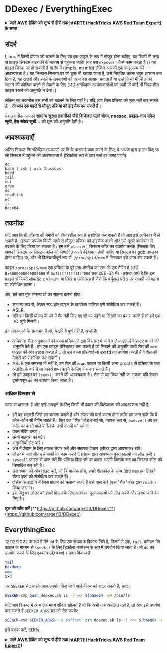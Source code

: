 # DDexec / EverythingExec

<details>

<summary><strong>जानें AWS हैकिंग को शून्य से हीरो तक</strong> <a href="https://training.hacktricks.xyz/courses/arte"><strong>htARTE (HackTricks AWS Red Team Expert)</strong></a><strong> के साथ!</strong></summary>

HackTricks का समर्थन करने के अन्य तरीके:

* यदि आप अपनी **कंपनी का विज्ञापन HackTricks में देखना चाहते हैं** या **HackTricks को PDF में डाउनलोड करना चाहते हैं** तो [**सब्सक्रिप्शन प्लान्स देखें**](https://github.com/sponsors/carlospolop)!
* [**आधिकारिक PEASS & HackTricks स्वैग**](https://peass.creator-spring.com) प्राप्त करें
* हमारे विशेष [**NFTs**](https://opensea.io/collection/the-peass-family) संग्रह [**The PEASS Family**](https://opensea.io/collection/the-peass-family) खोजें
* **शामिल हों** 💬 [**डिस्कॉर्ड समूह**](https://discord.gg/hRep4RUj7f) या [**टेलीग्राम समूह**](https://t.me/peass) या हमें **ट्विटर** 🐦 [**@hacktricks_live**](https://twitter.com/hacktricks_live)** पर फॉलो** करें।
* **अपने हैकिंग ट्रिक्स साझा करें** द्वारा PRs सबमिट करके [**HackTricks**](https://github.com/carlospolop/hacktricks) और [**HackTricks Cloud**](https://github.com/carlospolop/hacktricks-cloud) github repos में।

</details>

## संदर्भ

Linux में किसी प्रोग्राम को चलाने के लिए यह एक फ़ाइल के रूप में मौजूद होना चाहिए, यह किसी भी तरह से फ़ाइल सिस्टम हाइरार्की के माध्यम से पहुंचना चाहिए (यह बस `execve()` कैसे काम करता है।) यह फ़ाइल डिस्क पर हो सकती है या रैम में (tmpfs, memfd) लेकिन आपको एक फ़ाइलपथ की आवश्यकता है। यह लिनक्स सिस्टम पर जो कुछ भी चलाया जाता है, उसे नियंत्रित करना बहुत आसान बना दिया है, यह खतरों और हमले के उपकरणों को पहचानना आसान बनाता है या उन्हें किसी भी चीज़ को चलाने की कोशिश करने से रोकने के लिए (_जैसे_ अनधिकृत उपयोगकर्ताओं को कहीं भी कोई भी क्रियाशील फ़ाइल रखने की अनुमति न देना।)

लेकिन यह तकनीक इस सभी को बदलने के लिए यहाँ है। यदि आप जिस प्रक्रिया को शुरू नहीं कर सकते हैं... **तो आप एक पहले से मौजूद प्रक्रिया को हाइजैक कर सकते हैं**।

यह तकनीक आपको **सामान्य सुरक्षा तकनीकों जैसे कि केवल पढ़ने योग्य, noexec, फ़ाइल-नाम सफेद सूची, हैश सफेद सूची...** को छूने की अनुमति देती है।

## आवश्यकताएँ

अंतिम स्क्रिप्ट निम्नलिखित उपकरणों पर निर्भर करता है काम करने के लिए, वे आपके द्वारा हमला किए जा रहे सिस्टम में पहुंचने की आवश्यकता है (डिफ़ॉल्ट रूप से आप उन्हें हर जगह पाएंगे):
```
dd
bash | zsh | ash (busybox)
head
tail
cut
grep
od
readlink
wc
tr
base64
```
## तकनीक

यदि आप किसी प्रक्रिया की मेमोरी को विचारशील रूप से संशोधित कर सकते हैं तो आप इसे अधिकार में ले सकते हैं। इसका उपयोग किसी पहले से मौजूदा प्रक्रिया को हाइजैक करने और उसे दूसरे कार्यक्रम से बदलने के लिए किया जा सकता है। हम इसे `ptrace()` सिस्टम कॉल का उपयोग करके (जिसके लिए आपको सिस्टम पर सिस्टम कॉल को निष्पादित करने की क्षमता होनी चाहिए या सिस्टम पर gdb उपलब्ध होना चाहिए) या, और भी दिलचस्पीपूर्ण रूप से, `/proc/$pid/mem` में लिखकर इसे प्राप्त कर सकते हैं।

फ़ाइल `/proc/$pid/mem` एक प्रक्रिया के पूरे पता अंतरिक्ष का एक-से-एक मैपिंग है (_जैसे_ `0x0000000000000000` से `0x7ffffffffffff000` तक x86-64 में)। इसका अर्थ है कि इस फ़ाइल से किसी ऑफसेट `x` पर पढ़ना या लिखना उसी तरह है जैसे कि वर्चुअल पते `x` पर सामग्री को पढ़ना या संशोधित करना।

अब, हमें चार मूल समस्याओं का सामना करना होगा:

* सामान्य रूप से, केवल रूट और फ़ाइल के कार्यक्रम मालिक इसे संशोधित कर सकते हैं।
* ASLR।
* यदि हम किसी प्रोग्राम के पते में मैप नहीं किए गए पते पर पढ़ने या लिखने का प्रयास करते हैं तो हमें एक I/O त्रुटि मिलेगी।

इन समस्याओं के समाधान हैं जो, यद्यपि वे पूर्ण नहीं हैं, अच्छे हैं:

* अधिकांश शैल अनुवादकों को बच्चा प्रक्रियाओं द्वारा विरासत में जाने वाले फ़ाइल डेस्क्रिप्टर बनाने की अनुमति देते हैं। हम एक फ़ाइल डेस्क्रिप्टर बना सकते हैं जो लिखने की अनुमति वाली शैल की `mem` फ़ाइल की ओर इशारा करता है... तो उन बच्चा प्रक्रियाएँ जो उस fd का उपयोग करती हैं वे शैल की मेमोरी को संशोधित कर सकेंगी।
* ASLR एक समस्या भी नहीं है, हम शैल की `maps` फ़ाइल या किसी अन्य procfs से प्रक्रिया के पता अंतरिक्ष के बारे में जानकारी प्राप्त करने के लिए चेक कर सकते हैं।
* तो हमें फ़ाइल पर `lseek()` करने की आवश्यकता है। शैल से यह किया नहीं जा सकता यदि केवल दुर्भाग्यपूर्ण `dd` का उपयोग किया जाता है।

### अधिक विस्तार से

चरण साधारणत: हैं और इन्हें समझने के लिए किसी भी प्रकार की विशेषज्ञता की आवश्यकता नहीं है:

* हमें वह बाइनरी जिसे हम चलाना चाहते हैं और लोडर को पार्स करना होगा ताकि हम जान सकें कि वे कौन-कौन सी मैपिंग चाहते हैं। फिर एक "शैल"कोड बनाएं जो, व्यापक रूप से, `execve()` को हर कॉल पर करने वाले कर्नेल के उसी कदमों को करेगा:
* उक्त मैपिंग बनाएं।
* उनमें बाइनरी को पढ़ें।
* अनुमतियाँ सेट करें।
* अंत में प्रोग्राम के लिए ताकत तैयार करें और सहायक वेक्टर (लोडर द्वारा आवश्यक) रखें।
* लोडर में जाएं और उसे बाकी का काम करने दें (प्रोग्राम द्वारा आवश्यक पुस्तकालयों को लोड करें)।
* `syscall` फ़ाइल से प्राप्त करें कि प्रक्रिया किस पते पर वापस आएगी जिसके बाद वह सिस्टम कॉल को निष्पादित कर रही है।
* उस स्थान को ओवरराइट करें, जो क्रियात्मक होगा, हमारे शैलकोड के साथ (द्वारा `mem` हम लिखने योग्य पृष्ठों को संशोधित कर सकते हैं)।
* प्रोसेस के stdin में जिस प्रोग्राम को चलाना चाहते हैं उसे पास करें (उस "शैल"कोड द्वारा `read()` किया जाएगा)।
* इस बिंदु पर लोडर को हमारे प्रोग्राम के लिए आवश्यक पुस्तकालयों को लोड करने और उसमें जाने के लिए है।

**टूल की जाँच करें** [**https://github.com/arget13/DDexec**](https://github.com/arget13/DDexec)

## EverythingExec

12/12/2022 के रूप में मैंने `dd` के लिए एक संख्या के विकल्प मिले हैं, जिनमें से एक, `tail`, वर्तमान मेम फ़ाइल के माध्यम से `lseek()` के लिए डिफ़ॉल्ट कार्यक्रम के रूप में उपयोग किया जाता है (जो `dd` का उपयोग करने के लिए एकमात्र उद्देश्य था)। उक्त विकल्प हैं:
```bash
tail
hexdump
cmp
xxd
```
चर `SEEKER` सेट करके आप उपयोग किए जाने वाले सीकर को बदल सकते हैं, _उदा._:
```bash
SEEKER=cmp bash ddexec.sh ls -l <<< $(base64 -w0 /bin/ls)
```
यदि आप स्क्रिप्ट में अन्य एक मान्य सीकर खोजते हैं जो कि अभी तक अंमलित नहीं है, तो आप इसे उपयोग कर सकते हैं `SEEKER_ARGS` चर को सेट करके:
```bash
SEEKER=xxd SEEKER_ARGS='-s $offset' zsh ddexec.sh ls -l <<< $(base64 -w0 /bin/ls)
```
इसे ब्लॉक करें, EDRs.

<details>

<summary><strong>जानें AWS हैकिंग को शून्य से हीरो तक</strong> <a href="https://training.hacktricks.xyz/courses/arte"><strong>htARTE (HackTricks AWS Red Team Expert)</strong></a><strong>!</strong></summary>

HackTricks का समर्थन करने के अन्य तरीके:

* अगर आप अपनी **कंपनी का विज्ञापन HackTricks में देखना चाहते हैं** या **HackTricks को PDF में डाउनलोड करना चाहते हैं** तो [**सब्सक्रिप्शन प्लान्स देखें**](https://github.com/sponsors/carlospolop)!
* [**आधिकारिक PEASS और HackTricks स्वैग**](https://peass.creator-spring.com) प्राप्त करें
* हमारे विशेष [**NFTs**](https://opensea.io/collection/the-peass-family) कलेक्शन, [**The PEASS Family**](https://opensea.io/collection/the-peass-family) खोजें
* **शामिल हों** 💬 [**डिस्कॉर्ड समूह**](https://discord.gg/hRep4RUj7f) या [**टेलीग्राम समूह**](https://t.me/peass) और हमें **ट्विटर** 🐦 [**@hacktricks_live**](https://twitter.com/hacktricks_live)** पर फॉलो** करें।
* **अपने हैकिंग ट्रिक्स साझा करें, PRs सबमिट करके** [**HackTricks**](https://github.com/carlospolop/hacktricks) और [**HackTricks Cloud**](https://github.com/carlospolop/hacktricks-cloud) github repos में।

</details>
